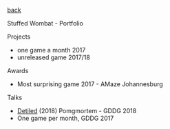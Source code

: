 [back](index.md)

Stuffed Wombat - Portfolio

Projects
- one game a month 2017
- unreleased game 2017/18


Awards
- Most surprising game 2017 - AMaze Johannesburg

Talks
- <a href="https://www.youtube.com/watch?v=vcAlQyzxRck" target="_blank">Detiled</a> (2018) Pomgmortem - GDDG 2018
- One game per month, GDDG 2017
